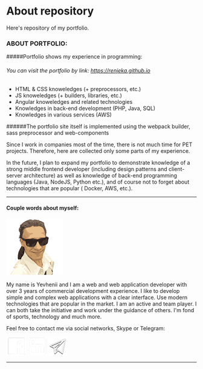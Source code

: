 # About repository
Here's  repository of my portfolio.

### ABOUT PORTFOLIO: 
#####Portfolio shows my experience in programming:
###### You can visit the portfolio by link: https://renjeka.github.io

* HTML & CSS knoweledges (+ preprocessors, etc.)
* JS knoweledges (+ builders, libraries, etc.)
* Angular knoweledges and related technologies
* Knowledges in back-end development (PHP, Java, SQL)
* Knowledges in various services (AWS)


######The portfolio site itself is implemented using the webpack builder, sass preprocessor and web-components

Since I work in companies most of the time, there is not much time for PET projects. Therefore, here are collected only some parts of my experience.

In the future, I plan to expand my portfolio to demonstrate knowledge of a strong middle frontend developer
 (including design patterns and client-server architecture) as well as knowledge of back-end programming languages
  (Java, NodeJS, Python etc.), and of course not to forget about technologies that are popular ( Docker, AWS, etc.).

---

#### Couple words about myself:
![Thi is me!](img/avatar_without_background.png "San Juan Mountains")

My name is Yevhenii and I am a web and web application developer with over 3 years of commercial development experience. I like to develop simple and complex web applications with a clear interface. Use modern technologies that are popular in the market.
I am an active and team player. I can both take the initiative and work under the guidance of others. I'm fond of sports, technology and  much more.

  
 Feel free to contact me via social networks, Skype or Telegram:
 
[![](img/fb_icon-w-sm.png "Facebook")](https://www.facebook.com/profile.php?id=100004312697047)
[![](img/Li_icon-w-sm.png "LinkedIn")](https://www.linkedin.com/in/yevheniipetrushenko/)
[![](img/tg_icon_w-sm.png "Telegram")](https://t.me/RenJeka)

---



